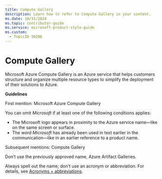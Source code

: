 ```yaml
---
title: Compute Gallery
description: Learn how to refer to Compute Gallery in your content.
ms.date: 10/31/2024
ms.topic: contributor-guide
ms.service: microsoft-product-style-guide
ms.custom:
  - TopicID 50206
---
```



# Compute Gallery

Microsoft Azure Compute Gallery is an Azure service that helps customers structure and organize multiple resource types to simplify the deployment of their solutions to Azure.

**Guidelines**

First mention: Microsoft Azure Compute Gallery

You can omit *Microsoft* if at least one of the following conditions applies:

- The Microsoft logo appears in proximity to the Azure service name—like on the same screen or surface.
- The word *Microsoft* has already been used in text earlier in the communication—like in an earlier reference to a product name.

Subsequent mentions: Compute Gallery

Don’t use the previously approved name, Azure Artifact Galleries.

Always spell out the name; don't use an acronym or abbreviation. For details, see [Acronyms + abbreviations](~\acronyms-and-abbreviations.md).

